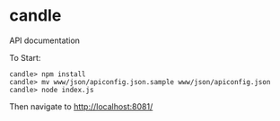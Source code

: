 candle
=======

API documentation

To Start:

```
candle> npm install
candle> mv www/json/apiconfig.json.sample www/json/apiconfig.json
candle> node index.js
```

Then navigate to <http://localhost:8081/>


